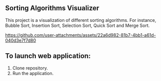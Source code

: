 ## Sorting Algorithms Visualizer
This project is a visualization of different sorting algorithms. For instance, Bubble Sort, Insertion Sort, Selection Sort, Quick Sort and Merge Sort.





https://github.com/user-attachments/assets/22a6d982-81b7-4bb1-a61d-040d3e7f7d80



## To launch web application:
1. Clone repository.
2. Run the application.
